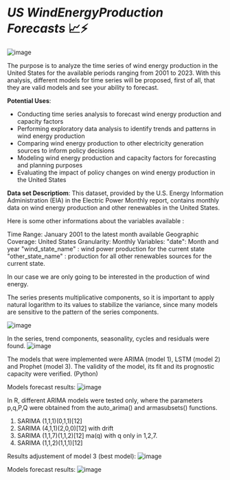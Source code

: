 # ***US WindEnergyProduction Forecasts*** :chart_with_upwards_trend:⚡

![image](https://github.com/DavidCastro88/USWindEnergyProductionForecasts/assets/91480088/023a84da-7899-4141-8557-b7f31a0864a8)

The purpose is to analyze the time series of wind energy production in the United States for the available periods ranging from 2001 to 2023. With this analysis, different models for time series will be proposed, first of all, that they are valid models and see your ability to forecast.

**Potential Uses**:

- Conducting time series analysis to forecast wind energy production and capacity factors
- Performing exploratory data analysis to identify trends and patterns in wind energy production
- Comparing wind energy production to other electricity generation sources to inform policy decisions
- Modeling wind energy production and capacity factors for forecasting and planning purposes
- Evaluating the impact of policy changes on wind energy production in the United States

**Data set Descriptiom**:
This dataset, provided by the U.S. Energy Information Administration (EIA) in the Electric Power Monthly report, contains monthly data on wind energy production and other renewables in the United States.

Here is some other informations about the variables available :

Time Range: January 2001 to the latest month available
Geographic Coverage: United States
Granularity: Monthly
Variables:
"date": Month and year
"wind_state_name" : wind power production for the current state
"other_state_name" : production for all other renewables sources for the current state.

In our case we are only going to be interested in the production of wind energy.

The series presents multiplicative components, so it is important to apply natural logarithm to its values to stabilize the variance, since many models are sensitive to the pattern of the series components.

![image](https://github.com/DavidCastro88/USWindEnergyProductionForecasts/assets/91480088/ce6b9621-47b8-453d-92ac-9a4c83f5b5e7)

In the series, trend components, seasonality, cycles and residuals were found.
![image](https://github.com/DavidCastro88/USWindEnergyProductionForecasts/assets/91480088/b8ff3dd0-a035-4afd-a907-d8a683e8a0c1)

The models that were implemented were ARIMA (model 1), LSTM (model 2) and Prophet (model 3). The validity of the model, its fit and its prognostic capacity were verified. (Python)

Models forecast results:
![image](https://github.com/DavidCastro88/USWindEnergyProductionForecasts/assets/91480088/b862d9c0-d209-4d72-81a1-2f905dbb31a1)

In R, different ARIMA models were tested only, where the parameters p,q,P,Q were obtained from the auto_arima() and armasubsets() functions.

1) SARIMA (1,1,1)(0,1,1)[12]
2) SARIMA (4,1,1)(2,0,0)[12] with drift
3) SARIMA (1,1,7)(1,1,2)[12] ma(q) with q only in 1,2,7.
4) SARIMA (1,1,2)(1,1,1)[12] 

Results adjustement of model 3 (best model):
![image](https://github.com/DavidCastro88/USWindEnergyProductionForecasts/assets/91480088/66f4284d-1a39-4244-b7d6-47b5155eeb8e)

Models forecast results:
![image](https://github.com/DavidCastro88/USWindEnergyProductionForecasts/assets/91480088/b398d67f-8c45-4133-ac76-bcd18778d435)

